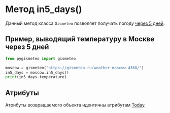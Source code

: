 # Метод in5_days()

Данный метод класса `Gismeteo` позволяет получать погоду [через 5 дней](https://gismeteo.ru/weather-moscow-4368/5-day/).

## Пример, выводящий температуру в Москве через 5 дней

```python
from pygismeteo import gismeteo

moscow = gismeteo("https://gismeteo.ru/weather-moscow-4368/")
in5_days = moscow.in5_days()
print(in5_days.temperature)
```

## Атрибуты

Атрибуты возвращаемого объекта идентичны атрибутам [Today](today.md).
